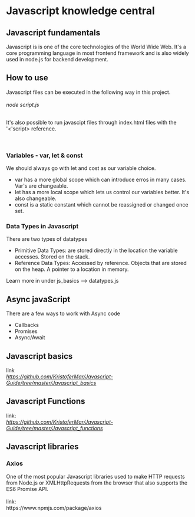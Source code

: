 <h1>Javascript knowledge central</h1>

<h2>Javascript fundamentals</h2>
Javascript is is one of the core technologies of the World Wide Web. It's a core programming language in most frontend framework and is also widely used in node.js for backend development. 

<h2>How to use</h2>
Javascript files can be executed in the following way in this project. <br><br>
<i>node script.js </i> <br><br>

It's also possible to run javascipt files through index.html files with the '<'script> reference. <br>

<br>
<h3> Variables - var, let & const </h3>

We should always go with let and cost as our variable choice. 

- var has a more global scope which can introduce erros in many cases. Var's are changeable.
- let has a more local scope which lets us control our variables better. It's also changeable.
- const is a static constant which cannot be reassigned or changed once set. 

<h3>Data Types in Javascript </h3>

There are two types of datatypes
- Primitive Data Types: are stored directly in the location the variable accesses. Stored on the stack. 
- Reference Data Types: Accessed by reference. Objects that are stored on the heap. A pointer to a location in memory. 

Learn more in under js_basics --> datatypes.js

<h2> Async javaScript </h2>

There are a few ways to work with Async code 
- Callbacks
- Promises
- Async/Await

<h2>Javascript basics</h2>

link<br>
<i>https://github.com/KristoferMar/Javascript-Guide/tree/master/Javascript_basics</i>

<h2>Javascript Functions</h2>

link:<br>
<i>https://github.com/KristoferMar/Javascript-Guide/tree/master/Javascript_functions</i>


<h2>Javascript libraries</h2>

<h3>Axios</h3>
One of the most popular Javascript libraries used to make HTTP requests from Node.js or XMLHttpRequests from the browser that also supports the ES6 Promise API. <br><br>
link: <br>
https://www.npmjs.com/package/axios <br>

